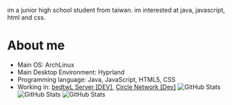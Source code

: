 im a junior high school student from taiwan.
im interested at java, javascript, html and css.

# About me
- Main OS: ArchLinux
- Main Desktop Environment: Hyprland
- Programming language: Java, JavaScript, HTML5, CSS
- Working in: [bedtwL Server [DEV]](https://discord.gg/dqcmxEKCEH), [Circle Network [Dev]](https://discord.gg/ADXJ4dZSYj)
![GitHub Stats](https://github-readme-stats.vercel.app/api?username=ItsGlobally&theme=tokyonight&show_icons=true&hide_border=true&count_private=true)
![GitHub Stats](https://github-readme-stats.vercel.app/api/top-langs/?username=ItsGlobally&theme=tokyonight&show_icons=true&hide_border=true&layout=compact)
![GitHub Stats](https://github-readme-streak-stats.herokuapp.com/?user=ItsGlobally&theme=tokyonight&hide_border=true)
